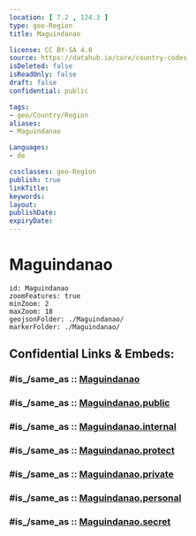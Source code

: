 ```yaml
---
location: [ 7.2 , 124.3 ] 
type: geo-Region
title: Maguindanao

license: CC BY-SA 4.0
source: https://datahub.io/core/country-codes
isDeleted: false
isReadOnly: false
draft: false
confidential: public

tags:
- geo/Country/Region
aliases:
- Maguindanao

Languages:
- de

cssclasses: geo-Region
publish: true
linkTitle: 
keywords: 
layout: 
publishDate: 
expiryDate: 
---
```


# Maguindanao

```leaflet
id: Maguindanao
zoomFeatures: true 
minZoom: 2 
maxZoom: 18
geojsonFolder: ./Maguindanao/
markerFolder: ./Maguindanao/
```


## Confidential Links & Embeds: 

### #is_/same_as :: [Maguindanao](/_Standards/Earth/Continent/Asia/Asia~South~East/Malay_Archipelago/Philippines/Regions~Philippines/Maguindanao.md) 

### #is_/same_as :: [Maguindanao.public](/_public/Earth/Continent/Asia/Asia~South~East/Malay_Archipelago/Philippines/Regions~Philippines/Maguindanao.public.md) 

### #is_/same_as :: [Maguindanao.internal](/_internal/Earth/Continent/Asia/Asia~South~East/Malay_Archipelago/Philippines/Regions~Philippines/Maguindanao.internal.md) 

### #is_/same_as :: [Maguindanao.protect](/_protect/Earth/Continent/Asia/Asia~South~East/Malay_Archipelago/Philippines/Regions~Philippines/Maguindanao.protect.md) 

### #is_/same_as :: [Maguindanao.private](/_private/Earth/Continent/Asia/Asia~South~East/Malay_Archipelago/Philippines/Regions~Philippines/Maguindanao.private.md) 

### #is_/same_as :: [Maguindanao.personal](/_personal/Earth/Continent/Asia/Asia~South~East/Malay_Archipelago/Philippines/Regions~Philippines/Maguindanao.personal.md) 

### #is_/same_as :: [Maguindanao.secret](/_secret/Earth/Continent/Asia/Asia~South~East/Malay_Archipelago/Philippines/Regions~Philippines/Maguindanao.secret.md)


